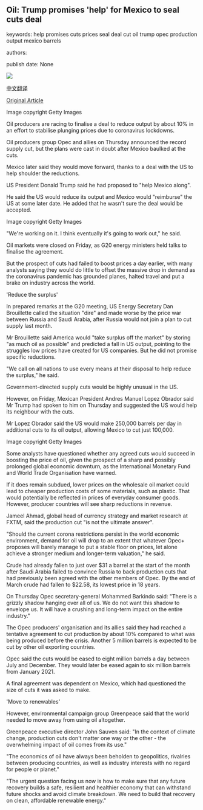## Oil: Trump promises 'help' for Mexico to seal cuts deal

keywords: help promises cuts prices seal deal cut oil trump opec production output mexico barrels

authors: 

publish date: None

![](https://ichef.bbci.co.uk/news/1024/branded_news/5B27/production/_111753332_trump.jpg)

[中文翻译](Oil%3A%20Trump%20promises%20%27help%27%20for%20Mexico%20to%20seal%20cuts%20deal_zh.md)

[Original Article](https://www.bbc.com/news/business-52249103)

Image copyright Getty Images

Oil producers are racing to finalise a deal to reduce output by about 10% in an effort to stabilise plunging prices due to coronavirus lockdowns.

Oil producers group Opec and allies on Thursday announced the record supply cut, but the plans were cast in doubt after Mexico baulked at the cuts.

Mexico later said they would move forward, thanks to a deal with the US to help shoulder the reductions.

US President Donald Trump said he had proposed to "help Mexico along".

He said the US would reduce its output and Mexico would "reimburse" the US at some later date. He added that he wasn't sure the deal would be accepted.

Image copyright Getty Images

"We're working on it. I think eventually it's going to work out," he said.

Oil markets were closed on Friday, as G20 energy ministers held talks to finalise the agreement.

But the prospect of cuts had failed to boost prices a day earlier, with many analysts saying they would do little to offset the massive drop in demand as the coronavirus pandemic has grounded planes, halted travel and put a brake on industry across the world.

'Reduce the surplus'

In prepared remarks at the G20 meeting, US Energy Secretary Dan Brouillette called the situation "dire" and made worse by the price war between Russia and Saudi Arabia, after Russia would not join a plan to cut supply last month.

Mr Brouillette said America would "take surplus off the market" by storing "as much oil as possible" and predicted a fall in US output, pointing to the struggles low prices have created for US companies. But he did not promise specific reductions.

"We call on all nations to use every means at their disposal to help reduce the surplus," he said.

Government-directed supply cuts would be highly unusual in the US.

However, on Friday, Mexican President Andres Manuel Lopez Obrador said Mr Trump had spoken to him on Thursday and suggested the US would help its neighbour with the cuts.

Mr Lopez Obrador said the US would make 250,000 barrels per day in additional cuts to its oil output, allowing Mexico to cut just 100,000.

Image copyright Getty Images

Some analysts have questioned whether any agreed cuts would succeed in boosting the price of oil, given the prospect of a sharp and possibly prolonged global economic downturn, as the International Monetary Fund and World Trade Organisation have warned.

If it does remain subdued, lower prices on the wholesale oil market could lead to cheaper production costs of some materials, such as plastic. That would potentially be reflected in prices of everyday consumer goods. However, producer countries will see sharp reductions in revenue.

Jameel Ahmad, global head of currency strategy and market research at FXTM, said the production cut "is not the ultimate answer".

"Should the current corona restrictions persist in the world economic environment, demand for oil will drop to an extent that whatever Opec+ proposes will barely manage to put a stable floor on prices, let alone achieve a stronger medium and longer-term valuation," he said.

Crude had already fallen to just over $31 a barrel at the start of the month after Saudi Arabia failed to convince Russia to back production cuts that had previously been agreed with the other members of Opec. By the end of March crude had fallen to $22.58, its lowest price in 18 years.

On Thursday Opec secretary-general Mohammed Barkindo said: "There is a grizzly shadow hanging over all of us. We do not want this shadow to envelope us. It will have a crushing and long-term impact on the entire industry."

The Opec producers' organisation and its allies said they had reached a tentative agreement to cut production by about 10% compared to what was being produced before the crisis. Another 5 million barrels is expected to be cut by other oil exporting countries.

Opec said the cuts would be eased to eight million barrels a day between July and December. They would later be eased again to six million barrels from January 2021.

A final agreement was dependent on Mexico, which had questioned the size of cuts it was asked to make.

'Move to renewables'

However, environmental campaign group Greenpeace said that the world needed to move away from using oil altogether.

Greenpeace executive director John Sauven said: "In the context of climate change, production cuts don't matter one way or the other - the overwhelming impact of oil comes from its use."

"The economics of oil have always been beholden to geopolitics, rivalries between producing countries, as well as industry interests with no regard for people or planet."

"The urgent question facing us now is how to make sure that any future recovery builds a safe, resilient and healthier economy that can withstand future shocks and avoid climate breakdown. We need to build that recovery on clean, affordable renewable energy."